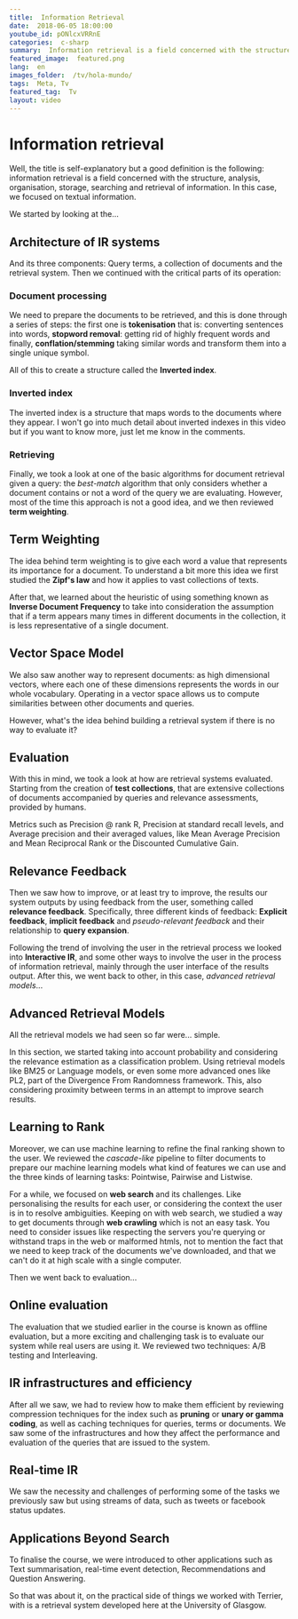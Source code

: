 ```yaml
---
title:  Information Retrieval
date:  2018-06-05 18:00:00
youtube_id: pONlcxVRRnE
categories:  c-sharp
summary:  Information retrieval is a field concerned with the structure, analysis, organisation, storage, searching and retrieval of information.
featured_image:  featured.png
lang:  en
images_folder:  /tv/hola-mundo/
tags:  Meta, Tv
featured_tag:  Tv
layout: video
---
```


# Information retrieval   
Well, the title is self-explanatory but a good definition is the following: information retrieval is a field concerned with the structure, analysis, organisation, storage, searching and retrieval of information. In this case, we focused on textual information.

We started by looking at the...  

## Architecture of IR systems
And its three components: Query terms, a collection of documents and the retrieval system. Then we continued with the critical parts of its operation:

### Document processing  
We need to prepare the documents to be retrieved, and this is done through a series of steps: the first one is **tokenisation** that is: converting sentences into words, **stopword removal**: getting rid of highly frequent words and finally, **conflation/stemming** taking similar words and transform them into a single unique symbol. 

All of this to create a structure called the **Inverted index**.

### Inverted index
The inverted index is a structure that maps words to the documents where they appear. I won't go into much detail about inverted indexes in this video but if you want to know more, just let me know in the comments.

### Retrieving 
Finally, we took a look at one of the basic algorithms for document retrieval given a query: the *best-match* algorithm that only considers whether a document contains or not a word of the query we are evaluating. However, most of the time this approach is not a good idea, and we then reviewed **term weighting**.

## Term Weighting  
The idea behind term weighting is to give each word a value that represents its importance for a document. To understand a bit more this idea we first studied the **Zipf's law** and how it applies to vast collections of texts.

After that, we learned about the heuristic of using something known as **Inverse Document Frequency** to take into consideration the assumption that if a term appears many times in different documents in the collection, it is less representative of a single document. 

## Vector Space Model
We also saw another way to represent documents: as high dimensional vectors, where each one of these dimensions represents the words in our whole vocabulary. Operating in a vector space allows us to compute similarities between other documents and queries.

However, what's the idea behind building a retrieval system if there is no way to evaluate it?

## Evaluation  
With this in mind, we took a look at how are retrieval systems evaluated. Starting from the creation of **test collections**, that are extensive collections of documents accompanied by queries and relevance assessments, provided by humans.

Metrics such as Precision @ rank R, Precision at standard recall levels, and Average precision and their averaged values, like Mean Average Precision and Mean Reciprocal Rank or the Discounted Cumulative Gain.

## Relevance Feedback  
Then we saw how to improve, or at least try to improve, the results our system outputs by using feedback from the user, something called **relevance feedback**. Specifically, three different kinds of feedback: **Explicit feedback**, **implicit feedback** and *pseudo-relevant feedback* and their relationship to **query expansion**. 

Following the trend of involving the user in the retrieval process we looked into **Interactive IR**, and some other ways to involve the user in the process of information retrieval, mainly through the user interface of the results output. After this, we went back to other, in this case, *advanced retrieval models*...

## Advanced Retrieval Models
All the retrieval models we had seen so far were... simple. 

In this section, we started taking into account probability and considering the relevance estimation as a classification problem. Using retrieval models like BM25 or Language models, or even some more advanced ones like PL2, part of the Divergence From Randomness framework. This, also considering proximity between terms in an attempt to improve search results.

## Learning to Rank 
Moreover, we can use machine learning to refine the final ranking shown to the user. We reviewed the *cascade-like* pipeline to filter documents to prepare our machine learning models what kind of features we can use and the three kinds of learning tasks: Pointwise, Pairwise and Listwise.

For a while, we focused on **web search** and its challenges. Like personalising the results for each user, or considering the context the user is in to resolve ambiguities. Keeping on with web search, we studied a way to get documents through **web crawling** which is not an easy task. You need to consider issues like respecting the servers you're querying or withstand traps in the web or malformed htmls, not to mention the fact that we need to keep track of the documents we've downloaded,  and that we can't do it at high scale with a single computer.

Then we went back to evaluation...

## Online evaluation   
The evaluation that we studied earlier in the course is known as offline evaluation, but a more exciting and challenging task is to evaluate our system while real users are using it. We reviewed two techniques: A/B testing and Interleaving.

## IR infrastructures and efficiency
After all we saw, we had to review how to make them efficient by reviewing compression techniques for the index such as **pruning** or **unary or gamma coding**, as well as caching techniques for queries, terms or documents. We saw some of the infrastructures and how they affect the performance and evaluation of the queries that are issued to the system.

## Real-time IR  
We saw the necessity and challenges of performing some of the tasks we previously saw but using streams of data, such as tweets or facebook status updates. 

## Applications Beyond Search   
To finalise the course, we were introduced to other applications such as Text summarisation, real-time event detection, Recommendations and Question Answering.

So that was about it, on the practical side of things we worked with Terrier, with is a retrieval system developed here at the University of Glasgow.
